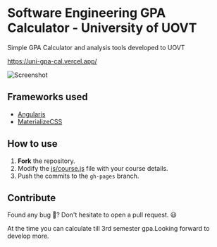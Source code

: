 # Software Engineering GPA Calculator - University of UOVT

Simple GPA Calculator and analysis tools developed to UOVT

https://uni-gpa-cal.vercel.app/

![Screenshot](https://imgur.com/a/VaoaDzD)

## Frameworks used

- [Angularjs](https://angularjs.org)
- [MaterializeCSS](https://materializecss.com)

## How to use

1. **Fork** the repository.
2. Modify the [js/course.js](js/course.js) file with your course details.
3. Push the commits to the `gh-pages` branch.

## Contribute

Found any bug 🐞? Don't hesitate to open a pull request. 😃

At the time you can calculate till 3rd semester gpa.Looking forward to develop more.
